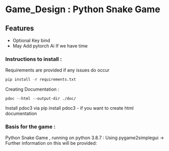 
# Game_Design : Python Snake Game

## Features
* Optional Key bind 
* May Add pytorch Ai If we have time  


### Instructions to install : 
Requirements are provided if any issues do occur 
```python
pip install -r requirements.txt 
```
Creating Documentation : 
```
pdoc --html --output-dir ./doc/
```
Install pdoc3 via pip install pdoc3 - if you want to create html documentation 

### Basis for the game : 
Python Snake Game , running on python 3.8.7 : Using pygame2simplegui -> Further information on this will be provided: 




